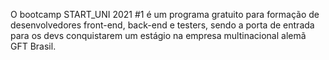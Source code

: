 O bootcamp START_UNI 2021 #1 é um programa gratuito para formação de desenvolvedores front-end, back-end e testers, sendo a porta de entrada para os devs conquistarem um estágio na empresa multinacional alemã GFT Brasil.